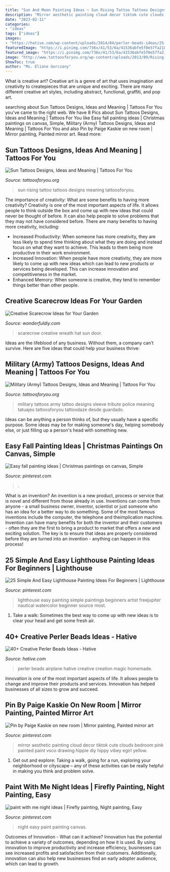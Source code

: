 ```yaml
---
title: "Sun And Moon Painting Ideas ~ Sun Rising Tattoo Tattoos Designs Meaning Tattoosforyou"
description: "Mirror aesthetic painting cloud decor tiktok cute clouds bedroom pink painted paint vsco drawing hippie diy hippy vibey egirl yellow"
date: "2023-02-11"
categories:
- "ideas"
tags: ["ideas"]
images:
- "https://hative.com/wp-content/uploads/2014/04/perler-beads-ideas/25-homemade-airplane.jpg"
featuredImage: "https://i.pinimg.com/736x/41/53/6a/41536abfe5f0e57fa2184c8d365fff00.jpg"
featured_image: "https://i.pinimg.com/736x/41/53/6a/41536abfe5f0e57fa2184c8d365fff00.jpg"
image: "http://www.tattoosforyou.org/wp-content/uploads/2013/09/Rising-Sun-Tattoo.jpg"
ShowToc: true
author: "Ms. Eliane Gorczany"
---
```



What is creative art?
Creative art is a genre of art that uses imagination and creativity to createpieces that are unique and exciting. There are many different creative art styles, including abstract, functional, graffiti, and pop art.

	

		
searching about Sun Tattoos Designs, Ideas and Meaning | Tattoos For You you've came to the right web. We have 8 Pics about Sun Tattoos Designs, Ideas and Meaning | Tattoos For You like Easy fall painting ideas | Christmas paintings on canvas, Simple, Military (Army) Tattoos Designs, Ideas and Meaning | Tattoos For You and also Pin by Paige Kaskie on new room | Mirror painting, Painted mirror art. Read more:
		
    
## Sun Tattoos Designs, Ideas And Meaning | Tattoos For You

<img loading=lazy src="http://www.tattoosforyou.org/wp-content/uploads/2013/09/Rising-Sun-Tattoo.jpg" onerror="this.onerror=null;this.src='https://tse1.mm.bing.net/th?id=OIP.YkPHO8o7aBvwu7rjyfb3aAHaNs&amp;pid=15.1';" alt="Sun Tattoos Designs, Ideas and Meaning | Tattoos For You">

_Source: tattoosforyou.org_

>sun rising tattoo tattoos designs meaning tattoosforyou. 

	

The importance of creativity: What are some benefits to having more creativity?
Creativity is one of the most important aspects of life. It allows people to think outside the box and come up with new ideas that could never be thought of before. It can also help people to solve problems that they may not have considered before. There are many benefits to having more creativity, including: 
- Increased Productivity: When someone has more creativity, they are less likely to spend time thinking about what they are doing and instead focus on what they want to achieve. This leads to them being more productive in their work environment. 
- Increased Innovation: When people have more creativity, they are more likely to come up with new ideas which can lead to new products or services being developed. This can increase innovation and competitiveness in the market. 
- Enhanced Memory: When someone is creative, they tend to remember things better than other people.

    
## Creative Scarecrow Ideas For Your Garden

<img loading=lazy src="http://cdn.wonderfuldiy.com/wp-content/uploads/2017/06/Sun-hat-scarecrow-door-wreath.jpg" onerror="this.onerror=null;this.src='https://tse4.mm.bing.net/th?id=OIP.lvSZ3ddyLnqQafZraoYTPQHaJ4&amp;pid=15.1';" alt="Creative Scarecrow Ideas for Your Garden">

_Source: wonderfuldiy.com_

>scarecrow creative wreath hat sun door. 

	

Ideas are the lifeblood of any business. Without them, a company can’t survive. Here are five ideas that could help your business thrive:

    
## Military (Army) Tattoos Designs, Ideas And Meaning | Tattoos For You

<img loading=lazy src="http://www.tattoosforyou.org/wp-content/uploads/2013/10/Military-Tribute-Tattoos-768x1024.jpg" onerror="this.onerror=null;this.src='https://tse2.mm.bing.net/th?id=OIP.PStC_xY8mbZExjSWOG4i4gHaJ4&amp;pid=15.1';" alt="Military (Army) Tattoos Designs, Ideas and Meaning | Tattoos For You">

_Source: tattoosforyou.org_

>military tattoos army tattoo designs sleeve tribute police meaning tatuajes tattoosforyou tattoodaze desde guardado. 

	

Ideas can be anything a person thinks of, but they usually have a specific purpose. Some ideas may be for making someone's day, helping somebody else, or just filling up a person's head with something new.

    
## Easy Fall Painting Ideas | Christmas Paintings On Canvas, Simple

<img loading=lazy src="https://i.pinimg.com/736x/f0/6b/b1/f06bb174976756b34c619c7289440938.jpg" onerror="this.onerror=null;this.src='https://tse3.mm.bing.net/th?id=OIP.JsUCx6uNQl5WPI3shmb4zwHaJ4&amp;pid=15.1';" alt="Easy fall painting ideas | Christmas paintings on canvas, Simple">

_Source: pinterest.com_

>. 

	

What is an invention?
An invention is a new product, process or service that is novel and different from those already in use. Inventions can come from anyone - a small business owner, inventor, scientist or just someone who has an idea for a better way to do something. Some of the most famous inventions include the computer, the telephone and theimplication machine. 
Invention can have many benefits for both the inventor and their customers - often they are the first to bring a product to market that offers a new and exciting solution. The key is to ensure that ideas are properly considered before they are turned into an invention - anything can happen in this process!

    
## 25 Simple And Easy Lighthouse Painting Ideas For Beginners | Lighthouse

<img loading=lazy src="https://i.pinimg.com/736x/e4/68/8a/e4688a454ec545582af6c3843254a023.jpg" onerror="this.onerror=null;this.src='https://tse4.mm.bing.net/th?id=OIP.kWvTykJi9pe2XGYP0iKu8QHaJ7&amp;pid=15.1';" alt="25 Simple And Easy Lighthouse Painting Ideas For Beginners | Lighthouse">

_Source: pinterest.com_

>lighthouse easy painting simple paintings beginners artist freejupiter nautical watercolor beginner source most. 

	

1. Take a walk: Sometimes the best way to come up with new ideas is to clear your head and get some fresh air.

    
## 40+ Creative Perler Beads Ideas - Hative

<img loading=lazy src="https://hative.com/wp-content/uploads/2014/04/perler-beads-ideas/25-homemade-airplane.jpg" onerror="this.onerror=null;this.src='https://tse2.mm.bing.net/th?id=OIP.ipjWg-O0MeLcqB7PLlML1wHaFj&amp;pid=15.1';" alt="40+ Creative Perler Beads Ideas - Hative">

_Source: hative.com_

>perler beads airplane hative creative creation magic homemade. 

	

Innovation is one of the most important aspects of life. It allows people to change and improve their products and services. Innovation has helped businesses of all sizes to grow and succeed.

    
## Pin By Paige Kaskie On New Room | Mirror Painting, Painted Mirror Art

<img loading=lazy src="https://i.pinimg.com/736x/41/53/6a/41536abfe5f0e57fa2184c8d365fff00.jpg" onerror="this.onerror=null;this.src='https://tse2.mm.bing.net/th?id=OIP._tjU2N7pw87vdcDgZOZbFAHaNL&amp;pid=15.1';" alt="Pin by Paige Kaskie on new room | Mirror painting, Painted mirror art">

_Source: pinterest.com_

>mirror aesthetic painting cloud decor tiktok cute clouds bedroom pink painted paint vsco drawing hippie diy hippy vibey egirl yellow. 

	

1. Get out and explore: Taking a walk, going for a run, exploring your neighborhood or cityscape – any of these activities can be really helpful in making you think and problem solve. 

    
## Paint With Me Night Ideas | Firefly Painting, Night Painting, Easy

<img loading=lazy src="https://i.pinimg.com/736x/78/83/82/788382ec17226a03c952e11c11033c00.jpg" onerror="this.onerror=null;this.src='https://tse1.mm.bing.net/th?id=OIP.5_tKyQqxI5pZ-YqTV1Z-1gHaJX&amp;pid=15.1';" alt="paint with me night ideas | Firefly painting, Night painting, Easy">

_Source: pinterest.com_

>night easy paint painting canvas. 

	

Outcomes of Innovation - What can it achieve?
Innovation has the potential to achieve a variety of outcomes, depending on how it is used. By using innovation to improve productivity and increase efficiency, businesses can see increased profits and satisfaction from their customers. Additionally, innovation can also help new businesses find an early adopter audience, which can lead to growth.

